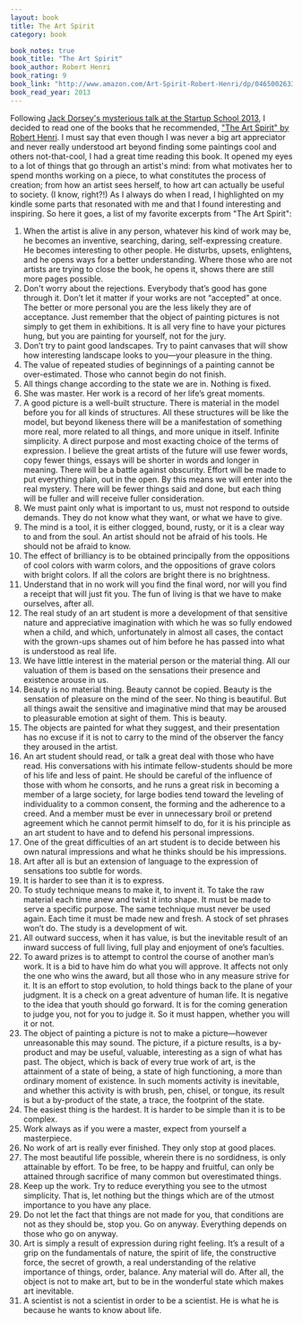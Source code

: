 ```yaml
---
layout: book
title: The Art Spirit
category: book

book_notes: true
book_title: "The Art Spirit"
book_author: Robert Henri
book_rating: 9
book_link: "http://www.amazon.com/Art-Spirit-Robert-Henri/dp/0465002633/"
book_read_year: 2013
---
```


Following [Jack Dorsey's mysterious talk at the Startup School 2013](https://www.youtube.com/watch?v=wEQawgkCMOU), I decided to read one of the books that he recommended, ["The Art Spirit" by Robert Henri](http://www.amazon.com/gp/product/B0095XK8FA/ref=as_li_ss_tl?ie=UTF8&camp=1789&creative=390957&creativeASIN=B0095XK8FA&linkCode=as2&tag=maksistepa-20). I must say that even though I was never a big art appreciator and never really understood art beyond finding some paintings cool and others not-that-cool, I had a great time reading this book. It opened my eyes to a lot of things that go through an artist's mind: from what motivates her to spend months working on a piece, to what constitutes the process of creation; from how an artist sees herself, to how art can actually be useful to society. (I know, right?!) As I always do when I read, I highlighted on my kindle some parts that resonated with me and that I found interesting and inspiring. So here it goes, a list of my favorite excerpts from "The Art Spirit":

1. When the artist is alive in any person, whatever his kind of work may be, he becomes an inventive, searching, daring, self-expressing creature. He becomes interesting to other people. He disturbs, upsets, enlightens, and he opens ways for a better understanding. Where those who are not artists are trying to close the book, he opens it, shows there are still more pages possible.
2. Don't worry about the rejections. Everybody that’s good has gone through it. Don’t let it matter if your works are not “accepted” at once. The better or more personal you are the less likely they are of acceptance. Just remember that the object of painting pictures is not simply to get them in exhibitions. It is all very fine to have your pictures hung, but you are painting for yourself, not for the jury.
3. Don’t try to paint good landscapes. Try to paint canvases that will show how interesting landscape looks to you—your pleasure in the thing.
4. The value of repeated studies of beginnings of a painting cannot be over-estimated. Those who cannot begin do not finish.
5. All things change according to the state we are in. Nothing is fixed.
6. She was master. Her work is a record of her life’s great moments.
7. A good picture is a well-built structure. There is material in the model before you for all kinds of structures. All these structures will be like the model, but beyond likeness there will be a manifestation of something more real, more related to all things, and more unique in itself. Infinite simplicity. A direct purpose and most exacting choice of the terms of expression. I believe the great artists of the future will use fewer words, copy fewer things, essays will be shorter in words and longer in meaning. There will be a battle against obscurity. Effort will be made to put everything plain, out in the open. By this means we will enter into the real mystery. There will be fewer things said and done, but each thing will be fuller and will receive fuller consideration.
8. We must paint only what is important to us, must not respond to outside demands. They do not know what they want, or what we have to give.
9. The mind is a tool, it is either clogged, bound, rusty, or it is a clear way to and from the soul. An artist should not be afraid of his tools. He should not be afraid to know.
10. The effect of brilliancy is to be obtained principally from the oppositions of cool colors with warm colors, and the oppositions of grave colors with bright colors. If all the colors are bright there is no brightness.
11. Understand that in no work will you find the final word, nor will you find a receipt that will just fit you. The fun of living is that we have to make ourselves, after all.
12. The real study of an art student is more a development of that sensitive nature and appreciative imagination with which he was so fully endowed when a child, and which, unfortunately in almost all cases, the contact with the grown-ups shames out of him before he has passed into what is understood as real life.
13. We have little interest in the material person or the material thing. All our valuation of them is based on the sensations their presence and existence arouse in us.
14. Beauty is no material thing. Beauty cannot be copied. Beauty is the sensation of pleasure on the mind of the seer. No thing is beautiful. But all things await the sensitive and imaginative mind that may be aroused to pleasurable emotion at sight of them. This is beauty.
15. The objects are painted for what they suggest, and their presentation has no excuse if it is not to carry to the mind of the observer the fancy they aroused in the artist.
16. An art student should read, or talk a great deal with those who have read. His conversations with his intimate fellow-students should be more of his life and less of paint. He should be careful of the influence of those with whom he consorts, and he runs a great risk in becoming a member of a large society, for large bodies tend toward the leveling of individuality to a common consent, the forming and the adherence to a creed. And a member must be ever in unnecessary broil or pretend agreement which he cannot permit himself to do, for it is his principle as an art student to have and to defend his personal impressions.
17. One of the great difficulties of an art student is to decide between his own natural impressions and what he thinks should be his impressions.
18. Art after all is but an extension of language to the expression of sensations too subtle for words.
19. It is harder to see than it is to express.
20. To study technique means to make it, to invent it. To take the raw material each time anew and twist it into shape. It must be made to serve a specific purpose. The same technique must never be used again. Each time it must be made new and fresh. A stock of set phrases won’t do. The study is a development of wit.
21. All outward success, when it has value, is but the inevitable result of an inward success of full living, full play and enjoyment of one’s faculties.
22. To award prizes is to attempt to control the course of another man’s work. It is a bid to have him do what you will approve. It affects not only the one who wins the award, but all those who in any measure strive for it. It is an effort to stop evolution, to hold things back to the plane of your judgment. It is a check on a great adventure of human life. It is negative to the idea that youth should go forward. It is for the coming generation to judge you, not for you to judge it. So it must happen, whether you will it or not.
23. The object of painting a picture is not to make a picture—however unreasonable this may sound. The picture, if a picture results, is a by-product and may be useful, valuable, interesting as a sign of what has past. The object, which is back of every true work of art, is the attainment of a state of being, a state of high functioning, a more than ordinary moment of existence. In such moments activity is inevitable, and whether this activity is with brush, pen, chisel, or tongue, its result is but a by-product of the state, a trace, the footprint of the state.
24. The easiest thing is the hardest. It is harder to be simple than it is to be complex.
25. Work always as if you were a master, expect from yourself a masterpiece.
26. No work of art is really ever finished. They only stop at good places.
27. The most beautiful life possible, wherein there is no sordidness, is only attainable by effort. To be free, to be happy and fruitful, can only be attained through sacrifice of many common but overestimated things.
28. Keep up the work. Try to reduce everything you see to the utmost simplicity. That is, let nothing but the things which are of the utmost importance to you have any place.
29. Do not let the fact that things are not made for you, that conditions are not as they should be, stop you. Go on anyway. Everything depends on those who go on anyway.
30. Art is simply a result of expression during right feeling. It’s a result of a grip on the fundamentals of nature, the spirit of life, the constructive force, the secret of growth, a real understanding of the relative importance of things, order, balance. Any material will do. After all, the object is not to make art, but to be in the wonderful state which makes art inevitable.
31. A scientist is not a scientist in order to be a scientist. He is what he is because he wants to know about life.
